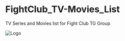 # FightClub_TV-Movies_List
TV Series and Movies list for Fight Club TG Group


![Logo](https://raw.githubusercontent.com/MikereDD/FightClub_TV-Movies_List/master/img/fc-512x512.png)

